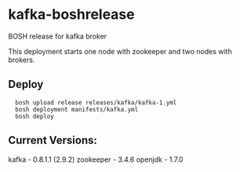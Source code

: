 # kafka-boshrelease

BOSH release for kafka broker

This deployment starts one node with zookeeper and two nodes with brokers.

## Deploy

```
  bosh upload release releases/kafka/kafka-1.yml
  bosh deployment manifests/kafka.yml
  bosh deploy
```

## Current Versions:

kafka - 0.8.1.1 (2.9.2)
zookeeper - 3.4.6
openjdk - 1.7.0
